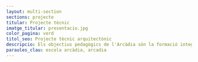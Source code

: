 ```yaml
---
layout: multi-section
sections: projecte
titular: Projecte tècnic
imatge_titular: presentacio.jpg
color_pagina: verd
titol_seo: Projecte tècnic arquitectònic
descripcio: Els objectius pedagògics de l'Arcàdia són la formació integral de les persones.
paraules_clau: escola arcàdia, arcadia
---
```

